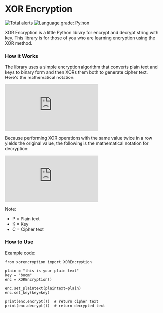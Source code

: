 # XOR Encryption
[![Total alerts](https://img.shields.io/lgtm/alerts/g/AlvifSandana/xorencryption.svg?logo=lgtm&logoWidth=18)](https://lgtm.com/projects/g/AlvifSandana/xorencryption/alerts/)
[![Language grade: Python](https://img.shields.io/lgtm/grade/python/g/AlvifSandana/xorencryption.svg?logo=lgtm&logoWidth=18)](https://lgtm.com/projects/g/AlvifSandana/xorencryption/context:python)

XOR Encryption is a little Python library for encrypt and decrypt string with key. 
This library is for those of you who are learning encryption using the XOR method.

### How it Works
The library uses a simple encryption algorithm that converts plain text and keys to binary form and then XORs them both to generate cipher text.
Here's the mathematical notation:

![XOR encryption notation ](http://www.sciweavers.org/tex2img.php?eq=C%20%3D%20P%20%5Coplus%20K%0A&bc=White&fc=Black&im=jpg&fs=12&ff=arev&edit=0)

Because performing XOR operations with the same value twice in a row yields the original value, the following is the mathematical notation for decryption:

![XOR decryption notation](http://www.sciweavers.org/tex2img.php?eq=P%20%3D%20C%20%5Coplus%20K%0A&bc=White&fc=Black&im=jpg&fs=12&ff=arev&edit=0)

Note:
 - P = Plain text 
 - K = Key
 - C = Cipher text

### How to Use
Example code:

```
from xorencryption import XOREncryption

plain = "this is your plain text"
key = "boom"
enc = XOREncryption()

enc.set_plaintext(plaintext=plain)
enc.set_key(key=key)

print(enc.encrypt())  # return cipher text
print(enc.decrypt())  # return decrypted text
```


